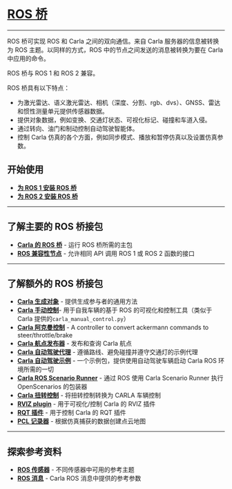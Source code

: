 # [ROS 桥](https://carla.readthedocs.io/projects/ros-bridge/en/latest/)

---

ROS 桥可实现 ROS 和 Carla 之间的双向通信。来自 Carla 服务器的信息被转换为 ROS 主题。以同样的方式，ROS 中的节点之间发送的消息被转换为要在 Carla 中应用的命令。

ROS 桥与 ROS 1 和 ROS 2 兼容。

ROS 桥具有以下特点：

- 为激光雷达、语义激光雷达、相机（深度、分割、rgb、dvs）、GNSS、雷达和惯性测量单元提供传感器数据。
- 提供对象数据，例如变换、交通灯状态、可视化标记、碰撞和车道入侵。
- 通过转向、油门和制动控制自动驾驶智能体。
- 控制 Carla 仿真的各个方面，例如同步模式、播放和暂停仿真以及设置仿真参数。

## 开始使用

- [__为 ROS 1 安装 ROS 桥__](ros_installation_ros1.md)
- [__为 ROS 2 安装 ROS 桥__](ros_installation_ros2.md)

---

## 了解主要的 ROS 桥接包

- [__Carla 的 ROS 桥__](run_ros.md) - 运行 ROS 桥所需的主包
- [__ROS 兼容性节点__](ros_compatibility.md) - 允许相同 API 调用 ROS 1 或 ROS 2 函数的接口

---

## 了解额外的 ROS 桥接包

- [__Carla 生成对象__](carla_spawn_objects.md) - 提供生成参与者的通用方法
- [__Carla 手动控制__](carla_manual_control.md)- 用于自我车辆的基于 ROS 的可视化和控制工具（类似于 Carla 提供的`carla_manual_control.py`）
- [__Carla 阿克曼控制__](carla_ackermann_control.md) - A controller to convert ackermann commands to steer/throttle/brake
- [__Carla 航点发布器__](carla_waypoint.md) - 发布和查询 Carla 航点
- [__Carla 自动驾驶代理__](carla_ad_agent.md) - 遵循路线、避免碰撞并遵守交通灯的示例代理
- [__Carla 自动驾驶示例__](carla_ad_demo.md) - 一个示例包，提供使用自动驾驶车辆启动 Carla ROS 环境所需的一切
- [__Carla ROS Scenario Runner__](carla_ros_scenario_runner.md) - 通过 ROS 使用 Carla Scenario Runner 执行 OpenScenarios 的包装器
- [__Carla 扭转控制__](carla_twist_to_control.md) - 将扭转控制转换为 CARLA 车辆控制
- [__RVIZ plugin__](rviz_plugin.md) - 用于可视化/控制 Carla 的 RVIZ 插件
- [__RQT 插件__](rqt_plugin.md) - 用于控制 Carla 的 RQT 插件
- [__PCL 记录器__](pcl_recorder.md) - 根据仿真捕获的数据创建点云地图

---

## 探索参考资料

- [__ROS 传感器__](ros_sensors.md) - 不同传感器中可用的参考主题
- [__ROS 消息__](ros_msgs.md) - Carla ROS 消息中提供的参考参数

